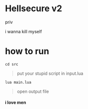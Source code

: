 # Hellsecure v2privi wanna kill myself# how to run`cd src`> put your stupid script in input.lua`lua main.lua`> open output file#### i love men
